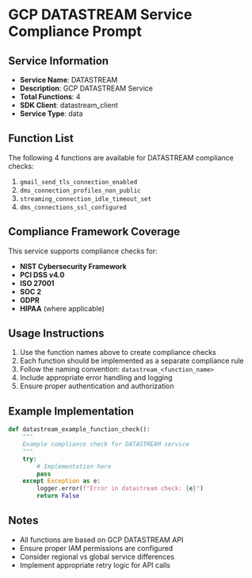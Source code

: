 # GCP DATASTREAM Service Compliance Prompt

## Service Information
- **Service Name**: DATASTREAM
- **Description**: GCP DATASTREAM Service
- **Total Functions**: 4
- **SDK Client**: datastream_client
- **Service Type**: data

## Function List
The following 4 functions are available for DATASTREAM compliance checks:

1. `gmail_send_tls_connection_enabled`
2. `dms_connection_profiles_non_public`
3. `streaming_connection_idle_timeout_set`
4. `dms_connections_ssl_configured`


## Compliance Framework Coverage
This service supports compliance checks for:
- **NIST Cybersecurity Framework**
- **PCI DSS v4.0**
- **ISO 27001**
- **SOC 2**
- **GDPR**
- **HIPAA** (where applicable)

## Usage Instructions
1. Use the function names above to create compliance checks
2. Each function should be implemented as a separate compliance rule
3. Follow the naming convention: `datastream_<function_name>`
4. Include appropriate error handling and logging
5. Ensure proper authentication and authorization

## Example Implementation
```python
def datastream_example_function_check():
    """
    Example compliance check for DATASTREAM service
    """
    try:
        # Implementation here
        pass
    except Exception as e:
        logger.error(f"Error in datastream check: {e}")
        return False
```

## Notes
- All functions are based on GCP DATASTREAM API
- Ensure proper IAM permissions are configured
- Consider regional vs global service differences
- Implement appropriate retry logic for API calls
